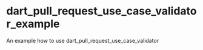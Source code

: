# dart_pull_request_use_case_validator_example
An example how to use dart_pull_request_use_case_validator
